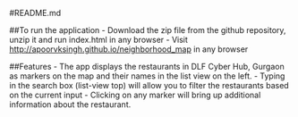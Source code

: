 #README.md

##To run the application
    - Download the zip file from the github repository, unzip it and run index.html in any browser
    - Visit http://apoorvksingh.github.io/neighborhood_map in any browser

##Features
    - The app displays the restaurants in DLF Cyber Hub, Gurgaon as markers on the map and their names in the list view on the left.
    - Typing in the search box (list-view top) will allow you to filter the restaurants based on the current input
    - Clicking on any marker will bring up additional information about the restaurant.